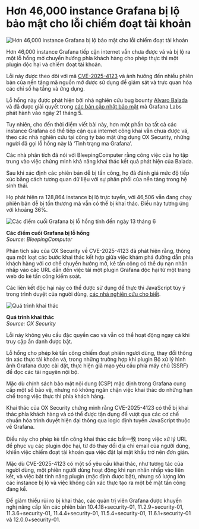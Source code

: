 # Hơn 46,000 instance Grafana bị lộ bảo mật cho lỗi chiếm đoạt tài khoản

![Hơn 46,000 instance Grafana bị lộ bảo mật cho lỗi chiếm đoạt tài khoản](https://www.bleepstatic.com/content/hl-images/2023/06/23/header-grafana.jpg)

Hơn 46,000 instance Grafana tiếp cận internet vẫn chưa được vá và bị lộ ra một lỗ hổng mở chuyển hướng phía khách hàng cho phép thực thi một plugin độc hại và chiếm đoạt tài khoản.

Lỗi này được theo dõi với mã [CVE-2025-4123](https://nvd.nist.gov/vuln/detail/CVE-2025-4123) và ảnh hưởng đến nhiều phiên bản của nền tảng mã nguồn mở được sử dụng để giám sát và trực quan hóa các chỉ số hạ tầng và ứng dụng.

Lỗ hổng này được phát hiện bởi nhà nghiên cứu bug bounty [Alvaro Balada](https://www.linkedin.com/in/alvarobalada) và đã được giải quyết trong [các bản cập nhật bảo mật](https://grafana.com/security/security-advisories/cve-2025-4123/) mà Grafana Labs phát hành vào ngày 21 tháng 5.

Tuy nhiên, cho đến thời điểm viết bài này, hơn một phần ba tất cả các instance Grafana có thể tiếp cận qua internet công khai vẫn chưa được vá, theo các nhà nghiên cứu tại công ty bảo mật ứng dụng OX Security, những người đã gọi lỗ hổng này là ‘Tình trạng ma Grafana’.

Các nhà phân tích đã nói với BleepingComputer rằng công việc của họ tập trung vào việc chứng minh khả năng khai thác kết quả phát hiện của Balada.

Sau khi xác định các phiên bản dễ bị tấn công, họ đã đánh giá mức độ tiếp xúc bằng cách tương quan dữ liệu với sự phân phối của nền tảng trong hệ sinh thái.

Họ phát hiện ra 128,864 instance bị lộ trực tuyến, với 46,506 vẫn đang chạy phiên bản dễ bị tổn thương mà vẫn có thể bị khai thác. Điều này tương ứng với khoảng 36%.

![Các điểm cuối Grafana bị lỗ hổng tính đến ngày 13 tháng 6](https://www.bleepstatic.com/images/news/u/1220909/2025/June/vulnerable.png)

**Các điểm cuối Grafana bị lỗ hổng**  
_Source: BleepingComputer_

Phân tích sâu của OX Security về CVE-2025-4123 đã phát hiện rằng, thông qua một loạt các bước khai thác kết hợp giữa việc khám phá đường dẫn phía khách hàng với cơ chế chuyển hướng mở, kẻ tấn công có thể dụ nạn nhân nhấp vào các URL dẫn đến việc tải một plugin Grafana độc hại từ một trang web do kẻ tấn công kiểm soát.

Các liên kết độc hại này có thể được sử dụng để thực thi JavaScript tùy ý trong trình duyệt của người dùng, [các nhà nghiên cứu cho biết](https://www.ox.security/confirmed-critical-the-grafana-ghost-exposes-36-of-public-facing-instances-to-malicious-account-takeover/).

![Quá trình khai thác](https://www.bleepstatic.com/images/news/u/1220909/2025/June/exploiitation.jpg)

**Quá trình khai thác**  
_Source: OX Security_

Lỗi này không yêu cầu đặc quyền cao và vẫn có thể hoạt động ngay cả khi truy cập ẩn danh được bật.

Lỗ hổng cho phép kẻ tấn công chiếm đoạt phiên người dùng, thay đổi thông tin xác thực tài khoản và, trong những trường hợp khi plugin Bộ xử lý hình ảnh Grafana được cài đặt, thực hiện giả mạo yêu cầu phía máy chủ (SSRF) để đọc các tài nguyên nội bộ.

Mặc dù chính sách bảo mật nội dung (CSP) mặc định trong Grafana cung cấp một số bảo vệ, nhưng nó không ngăn chặn việc khai thác do những hạn chế trong việc thực thi phía khách hàng.

Khai thác của OX Security chứng minh rằng CVE-2025-4123 có thể bị khai thác phía khách hàng và có thể được tận dụng để vượt qua các cơ chế chuẩn hóa trình duyệt hiện đại thông qua logic định tuyến JavaScript thuộc về Grafana.

Điều này cho phép kẻ tấn công khai thác các bất一致 trong việc xử lý URL để phục vụ các plugin độc hại, từ đó thay đổi địa chỉ email của người dùng, khiến việc chiếm đoạt tài khoản qua việc đặt lại mật khẩu trở nên đơn giản.

Mặc dù CVE-2025-4123 có một số yêu cầu khai thác, như tương tác của người dùng, một phiên người dùng hoạt động khi nạn nhân nhấp vào liên kết, và việc bật tính năng plugin (mặc định được bật), nhưng số lượng lớn các instance bị lộ và việc không cần xác thực tạo ra một bề mặt tấn công đáng kể.

Để giảm thiểu rủi ro bị khai thác, các quản trị viên Grafana được khuyến nghị nâng cấp lên các phiên bản 10.4.18+security-01, 11.2.9+security-01, 11.3.6+security-01, 11.4.4+security-01, 11.5.4+security-01, 11.6.1+security-01 và 12.0.0+security-01.